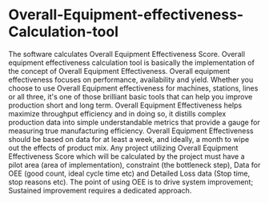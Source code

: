 # Overall-Equipment-effectiveness-Calculation-tool
The software calculates Overall Equipment Effectiveness Score.
Overall equipment effectiveness calculation tool is basically the implementation of the concept of Overall Equipment Effectiveness.
Overall equipment effectiveness focuses on performance, availability and yield. Whether you choose to use Overall Equipment effectiveness for machines, stations, lines or all three, it's one of those brilliant basic tools that can help you improve production short and long term. Overall Equipment Effectiveness helps maximize throughput efficiency and in doing so, it distills complex production data into simple understandable metrics that provide a gauge for measuring true manufacturing efficiency. Overall Equipment Effectiveness should be based on data for at least a week, and ideally, a month to wipe out the effects of product mix. Any project utilizing Overall Equipment Effectiveness Score which will be calculated by the project must have a pilot area (area of implementation), constraint (the bottleneck step),
Data for OEE (good count, ideal cycle time etc) and Detailed Loss data (Stop time, stop reasons etc). The point of using OEE is to drive system improvement; Sustained improvement requires a dedicated approach.
